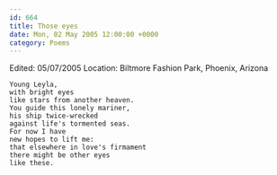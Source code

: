 ```yaml
---
id: 664
title: Those eyes
date: Mon, 02 May 2005 12:00:00 +0000
category: Poems
---
```


Edited: 05/07/2005
Location: Biltmore Fashion Park, Phoenix, Arizona

    Young Leyla,  
    with bright eyes  
    like stars from another heaven.  
    You guide this lonely mariner,  
    his ship twice-wrecked  
    against life's tormented seas.  
    For now I have  
    new hopes to lift me:  
    that elsewhere in love's firmament  
    there might be other eyes  
    like these.


